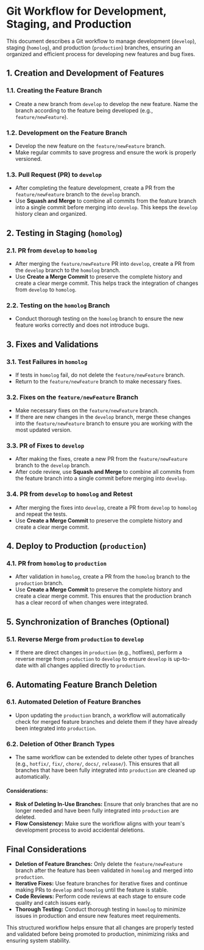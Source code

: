 # Git Workflow for Development, Staging, and Production

This document describes a Git workflow to manage development (`develop`), staging (`homolog`), and production (`production`) branches, ensuring an organized and efficient process for developing new features and bug fixes.

## 1. Creation and Development of Features

### 1.1. Creating the Feature Branch
- Create a new branch from `develop` to develop the new feature. Name the branch according to the feature being developed (e.g., `feature/newFeature`).

### 1.2. Development on the Feature Branch
- Develop the new feature on the `feature/newFeature` branch.
- Make regular commits to save progress and ensure the work is properly versioned.

### 1.3. Pull Request (PR) to `develop`
- After completing the feature development, create a PR from the `feature/newFeature` branch to the `develop` branch.
- Use **Squash and Merge** to combine all commits from the feature branch into a single commit before merging into `develop`. This keeps the `develop` history clean and organized.

## 2. Testing in Staging (`homolog`)

### 2.1. PR from `develop` to `homolog`
- After merging the `feature/newFeature` PR into `develop`, create a PR from the `develop` branch to the `homolog` branch.
- Use **Create a Merge Commit** to preserve the complete history and create a clear merge commit. This helps track the integration of changes from `develop` to `homolog`.

### 2.2. Testing on the `homolog` Branch
- Conduct thorough testing on the `homolog` branch to ensure the new feature works correctly and does not introduce bugs.

## 3. Fixes and Validations

### 3.1. Test Failures in `homolog`
- If tests in `homolog` fail, do not delete the `feature/newFeature` branch.
- Return to the `feature/newFeature` branch to make necessary fixes.

### 3.2. Fixes on the `feature/newFeature` Branch
- Make necessary fixes on the `feature/newFeature` branch.
- If there are new changes in the `develop` branch, merge these changes into the `feature/newFeature` branch to ensure you are working with the most updated version.

### 3.3. PR of Fixes to `develop`
- After making the fixes, create a new PR from the `feature/newFeature` branch to the `develop` branch.
- After code review, use **Squash and Merge** to combine all commits from the feature branch into a single commit before merging into `develop`.

### 3.4. PR from `develop` to `homolog` and Retest
- After merging the fixes into `develop`, create a PR from `develop` to `homolog` and repeat the tests.
- Use **Create a Merge Commit** to preserve the complete history and create a clear merge commit.

## 4. Deploy to Production (`production`)

### 4.1. PR from `homolog` to `production`
- After validation in `homolog`, create a PR from the `homolog` branch to the `production` branch.
- Use **Create a Merge Commit** to preserve the complete history and create a clear merge commit. This ensures that the production branch has a clear record of when changes were integrated.

## 5. Synchronization of Branches (Optional)

### 5.1. Reverse Merge from `production` to `develop`
- If there are direct changes in `production` (e.g., hotfixes), perform a reverse merge from `production` to `develop` to ensure `develop` is up-to-date with all changes applied directly to `production`.

## 6. Automating Feature Branch Deletion

### 6.1. Automated Deletion of Feature Branches
- Upon updating the `production` branch, a workflow will automatically check for merged feature branches and delete them if they have already been integrated into `production`.

### 6.2. Deletion of Other Branch Types
- The same workflow can be extended to delete other types of branches (e.g., `hotfix/`, `fix/`, `chore/`, `docs/`, `release/`). This ensures that all branches that have been fully integrated into `production` are cleaned up automatically.

#### Considerations:
- **Risk of Deleting In-Use Branches:** Ensure that only branches that are no longer needed and have been fully integrated into `production` are deleted.
- **Flow Consistency:** Make sure the workflow aligns with your team's development process to avoid accidental deletions.

## Final Considerations

- **Deletion of Feature Branches:** Only delete the `feature/newFeature` branch after the feature has been validated in `homolog` and merged into `production`.
- **Iterative Fixes:** Use feature branches for iterative fixes and continue making PRs to `develop` and `homolog` until the feature is stable.
- **Code Reviews:** Perform code reviews at each stage to ensure code quality and catch issues early.
- **Thorough Testing:** Conduct thorough testing in `homolog` to minimize issues in production and ensure new features meet requirements.

This structured workflow helps ensure that all changes are properly tested and validated before being promoted to production, minimizing risks and ensuring system stability.
